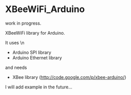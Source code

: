 # XBeeWiFi_Arduino #
work in progress.

XBeeWiFi library for Arduino.

It uses \n
- Arduino SPI library 
- Arduino Ethernet library

and needs 
- XBee library (http://code.google.com/p/xbee-arduino/)

I will add example in the future...
